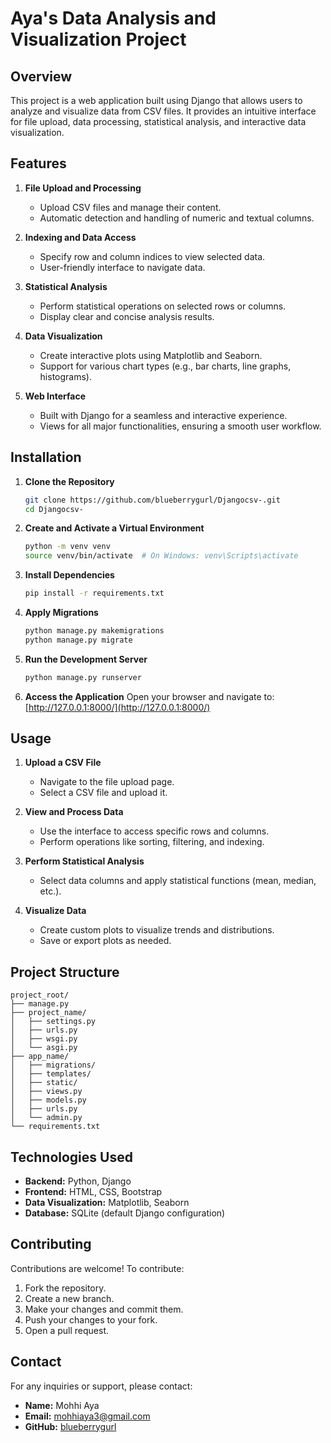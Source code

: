 # Aya's Data Analysis and Visualization Project

## Overview
This project is a web application built using Django that allows users to analyze and visualize data from CSV files. It provides an intuitive interface for file upload, data processing, statistical analysis, and interactive data visualization.



## Features
1. **File Upload and Processing**
   - Upload CSV files and manage their content.
   - Automatic detection and handling of numeric and textual columns.

2. **Indexing and Data Access**
   - Specify row and column indices to view selected data.
   - User-friendly interface to navigate data.

3. **Statistical Analysis**
   - Perform statistical operations on selected rows or columns.
   - Display clear and concise analysis results.

4. **Data Visualization**
   - Create interactive plots using Matplotlib and Seaborn.
   - Support for various chart types (e.g., bar charts, line graphs, histograms).

5. **Web Interface**
   - Built with Django for a seamless and interactive experience.
   - Views for all major functionalities, ensuring a smooth user workflow.



## Installation

1. **Clone the Repository**
   ```bash
   git clone https://github.com/blueberrygurl/Djangocsv-.git
   cd Djangocsv-
   ```

2. **Create and Activate a Virtual Environment**
   ```bash
   python -m venv venv
   source venv/bin/activate  # On Windows: venv\Scripts\activate
   ```

3. **Install Dependencies**
   ```bash
   pip install -r requirements.txt
   ```

4. **Apply Migrations**
   ```bash
   python manage.py makemigrations
   python manage.py migrate
   ```

5. **Run the Development Server**
   ```bash
   python manage.py runserver
   ```

6. **Access the Application**
   Open your browser and navigate to: [http://127.0.0.1:8000/](http://127.0.0.1:8000/)



## Usage

1. **Upload a CSV File**
   - Navigate to the file upload page.
   - Select a CSV file and upload it.

2. **View and Process Data**
   - Use the interface to access specific rows and columns.
   - Perform operations like sorting, filtering, and indexing.

3. **Perform Statistical Analysis**
   - Select data columns and apply statistical functions (mean, median, etc.).

4. **Visualize Data**
   - Create custom plots to visualize trends and distributions.
   - Save or export plots as needed.



## Project Structure
```
project_root/
├── manage.py
├── project_name/
│   ├── settings.py
│   ├── urls.py
│   ├── wsgi.py
│   └── asgi.py
├── app_name/
│   ├── migrations/
│   ├── templates/
│   ├── static/
│   ├── views.py
│   ├── models.py
│   ├── urls.py
│   └── admin.py
└── requirements.txt
```


## Technologies Used

- **Backend:** Python, Django
- **Frontend:** HTML, CSS, Bootstrap
- **Data Visualization:** Matplotlib, Seaborn
- **Database:** SQLite (default Django configuration)



## Contributing

Contributions are welcome! To contribute:
1. Fork the repository.
2. Create a new branch.
3. Make your changes and commit them.
4. Push your changes to your fork.
5. Open a pull request.



## Contact
For any inquiries or support, please contact:
- **Name:** Mohhi Aya
- **Email:** mohhiaya3@gmail.com
- **GitHub:** [blueberrygurl](https://github.com/blueberrygurl)
```
